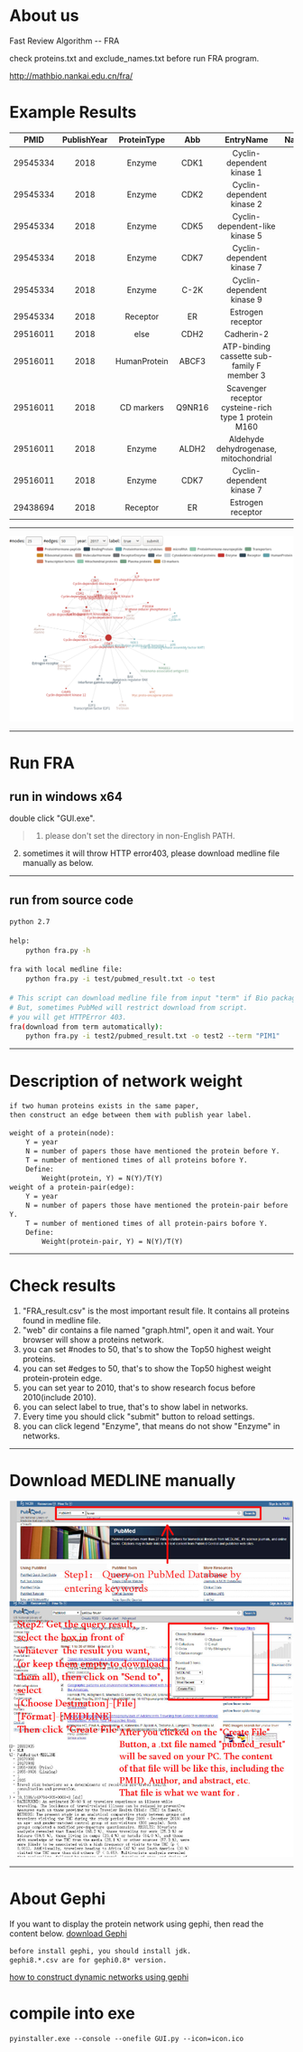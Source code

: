 ﻿
# About us
Fast Review Algorithm -- FRA

check proteins.txt and exclude_names.txt before run FRA program.

http://mathbio.nankai.edu.cn/fra/

# Example Results

PMID	|PublishYear	|ProteinType	|Abb	|EntryName	|NameInAbstract
:-:|:-:|:-:|:-:|:-:|:-:|
29545334	|2018	|Enzyme|	CDK1|	Cyclin-dependent kinase 1	|CDK1
29545334	|2018	|Enzyme	|CDK2	|Cyclin-dependent kinase 2|	CDK2
29545334	|2018|	Enzyme	|CDK5	|Cyclin-dependent-like kinase 5	|CDK5
29545334	|2018	|Enzyme	|CDK7|	Cyclin-dependent kinase 7	|CDK7
29545334	|2018	|Enzyme	|C-2K|	Cyclin-dependent kinase 9|	CDK9
29545334	|2018	|Receptor	|ER	|Estrogen receptor	|ER
29516011	|2018|	else	|CDH2	|Cadherin-2|	CDH2
29516011	|2018	|HumanProtein|	ABCF3|	ATP-binding cassette sub-family F member 3	|ABCF3
29516011	|2018	|CD markers|	Q9NR16	|Scavenger receptor cysteine-rich type 1 protein M160	|CD163L1
29516011	|2018	|Enzyme|	ALDH2	|Aldehyde dehydrogenase, mitochondrial	|ALDH2
29516011	|2018	|Enzyme	|CDK7	|Cyclin-dependent kinase 7	|CDK7
29438694	|2018	|Receptor|	ER|	Estrogen receptor|	Estrogen receptor

---

![net](web-network.png)



---
# Run FRA
## run in windows x64

double click "GUI.exe".
>1. please don't set the directory in non-English PATH.
2. sometimes it will throw HTTP error403,  please download medline file manually as below.

---
## run from source code
```bash
python 2.7

help:
    python fra.py -h

fra with local medline file:
    python fra.py -i test/pubmed_result.txt -o test

# This script can download medline file from input "term" if Bio package was installed.
# But, sometimes PubMed will restrict download from script.
# you will get HTTPError 403.
fra(download from term automatically):
    python fra.py -i test2/pubmed_result.txt -o test2 --term "PIM1"
```
---
# Description of network weight
```
if two human proteins exists in the same paper,
then construct an edge between them with publish year label.

weight of a protein(node):
    Y = year
    N = number of papers those have mentioned the protein before Y.
    T = number of mentioned times of all proteins bofore Y.
    Define:
        Weight(protein, Y) = N(Y)/T(Y)
weight of a protein-pair(edge):
    Y = year
    N = number of papers those have mentioned the protein-pair before Y.
    T = number of mentioned times of all protein-pairs bofore Y.
    Define:
        Weight(protein-pair, Y) = N(Y)/T(Y)
```


---

# Check results
>
1. "FRA_result.csv" is the most important result file.
It contains all proteins found in medline file.
2. "web" dir contains  a file named "graph.html", open it and wait. Your browser will show a proteins network.
3. you can set #nodes to 50, that's to show the Top50 highest weight proteins.
4. you can set #edges to 50, that's to show the Top50 highest weight protein-protein edge.
5. you can set year to 2010, that's to show research focus before 2010(include 2010).
6. you can select label to true, that's to show label in networks.
7. Every time you should click "submit" button to reload settings.
8. you can click legend "Enzyme", that means do not show "Enzyme" in networks.

---
# Download MEDLINE manually

![download](download.jpg)

---

# About Gephi

If you want to display the protein network using gephi, then read the content below.
[download Gephi](https://gephi.org/users/download/)
```
before install gephi, you should install jdk.
gephi8.*.csv are for gephi0.8* version.
```
[how to construct dynamic networks using gephi ](http://mathbio.nankai.edu.cn/fra/video.html)


# compile into exe

```
pyinstaller.exe --console --onefile GUI.py --icon=icon.ico
```


